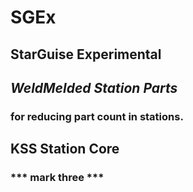 # SGEx
## StarGuise Experimental

## *WeldMelded Station Parts*
### for reducing part count in stations.


## KSS Station Core
###    *** mark three ***

